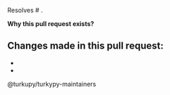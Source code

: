 Resolves # .

**Why this pull request exists?**

**Changes made in this pull request:**
- 
-
-


@turkupy/turkypy-maintainers
